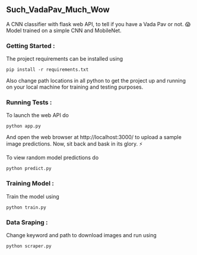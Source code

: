 ## Such_VadaPav_Much_Wow
A CNN classifier with flask web API, to tell if you have a Vada Pav or not. :scream: Model trained on a simple CNN and MobileNet.

### Getting Started :
The project requirements can be installed using
```
pip install -r requirements.txt
```
Also change path locations in all python to get the project up and running on your local machine for training and testing purposes. 

### Running Tests :
To launch the web API do
```
python app.py
```
And open the web browser at http://localhost:3000/ to upload a sample image predictions. Now, sit back and bask in its glory. :zap:

To view random model predictions do
```
python predict.py
```

### Training Model :
Train the model using
```
python train.py
```

### Data Sraping :
Change keyword and path to download images and run using
```
python scraper.py
```









